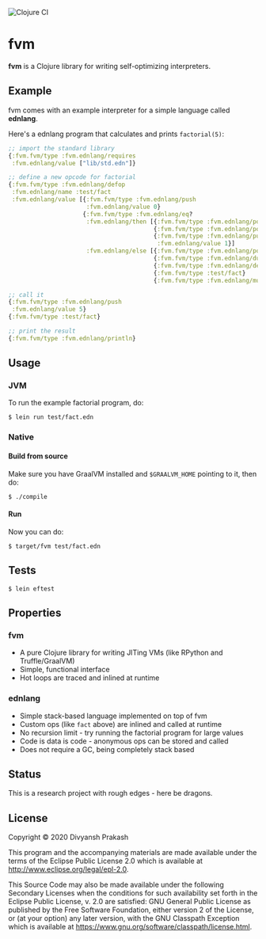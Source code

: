 ![Clojure CI](https://github.com/divs1210/fvm/workflows/Clojure%20CI/badge.svg?branch=master)

# fvm

**fvm** is a Clojure library for writing self-optimizing interpreters.

## Example

fvm comes with an example interpreter for a simple language called **ednlang**.

Here's a ednlang program that calculates and prints `factorial(5)`:
```clojure
;; import the standard library
{:fvm.fvm/type :fvm.ednlang/requires
 :fvm.ednlang/value ["lib/std.edn"]}

;; define a new opcode for factorial
{:fvm.fvm/type :fvm.ednlang/defop
 :fvm.ednlang/name :test/fact
 :fvm.ednlang/value [{:fvm.fvm/type :fvm.ednlang/push
                      :fvm.ednlang/value 0}
                     {:fvm.fvm/type :fvm.ednlang/eq?
                      :fvm.ednlang/then [{:fvm.fvm/type :fvm.ednlang/pop}
                                         {:fvm.fvm/type :fvm.ednlang/pop}
                                         {:fvm.fvm/type :fvm.ednlang/push
                                          :fvm.ednlang/value 1}]
                      :fvm.ednlang/else [{:fvm.fvm/type :fvm.ednlang/pop}
                                         {:fvm.fvm/type :fvm.ednlang/dup}
                                         {:fvm.fvm/type :fvm.ednlang/dec}
                                         {:fvm.fvm/type :test/fact}
                                         {:fvm.fvm/type :fvm.ednlang/mul}]}]}

;; call it
{:fvm.fvm/type :fvm.ednlang/push
 :fvm.ednlang/value 5}
{:fvm.fvm/type :test/fact}

;; print the result
{:fvm.fvm/type :fvm.ednlang/println}
```

## Usage

### JVM

To run the example factorial program, do:
```
$ lein run test/fact.edn
```

### Native

#### Build from source

Make sure you have GraalVM installed and `$GRAALVM_HOME` pointing to it, then do:
```
$ ./compile
```

#### Run

Now you can do:
```
$ target/fvm test/fact.edn
```

## Tests

```
$ lein eftest
```

## Properties

### fvm

- A pure Clojure library for writing JITing VMs (like RPython and Truffle/GraalVM)
- Simple, functional interface
- Hot loops are traced and inlined at runtime

### ednlang

- Simple stack-based language implemented on top of fvm
- Custom ops (like `fact` above) are inlined and called at runtime
- No recursion limit - try running the factorial program for large values
- Code is data is code - anonymous ops can be stored and called
- Does not require a GC, being completely stack based

## Status

This is a research project with rough edges - here be dragons.

## License

Copyright © 2020 Divyansh Prakash

This program and the accompanying materials are made available under the
terms of the Eclipse Public License 2.0 which is available at
http://www.eclipse.org/legal/epl-2.0.

This Source Code may also be made available under the following Secondary
Licenses when the conditions for such availability set forth in the Eclipse
Public License, v. 2.0 are satisfied: GNU General Public License as published by
the Free Software Foundation, either version 2 of the License, or (at your
option) any later version, with the GNU Classpath Exception which is available
at https://www.gnu.org/software/classpath/license.html.
